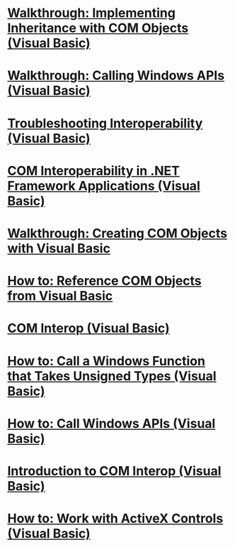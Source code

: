 # [Walkthrough: Implementing Inheritance with COM Objects (Visual Basic)](walkthrough-implementing-inheritance-with-com-objects.md)
# [Walkthrough: Calling Windows APIs (Visual Basic)](walkthrough-calling-windows-apis.md)
# [Troubleshooting Interoperability (Visual Basic)](troubleshooting-interoperability.md)
# [COM Interoperability in .NET Framework Applications (Visual Basic)](com-interoperability-in-net-framework-applications.md)
# [Walkthrough: Creating COM Objects with Visual Basic](walkthrough-creating-com-objects.md)
# [How to: Reference COM Objects from Visual Basic](how-to-reference-com-objects.md)
# [COM Interop (Visual Basic)](index.md)
# [How to: Call a Windows Function that Takes Unsigned Types (Visual Basic)](how-to-call-a-windows-function-that-takes-unsigned-types.md)
# [How to: Call Windows APIs (Visual Basic)](how-to-call-windows-apis.md)
# [Introduction to COM Interop (Visual Basic)](introduction-to-com-interop.md)
# [How to: Work with ActiveX Controls (Visual Basic)](how-to-work-with-activex-controls.md)
